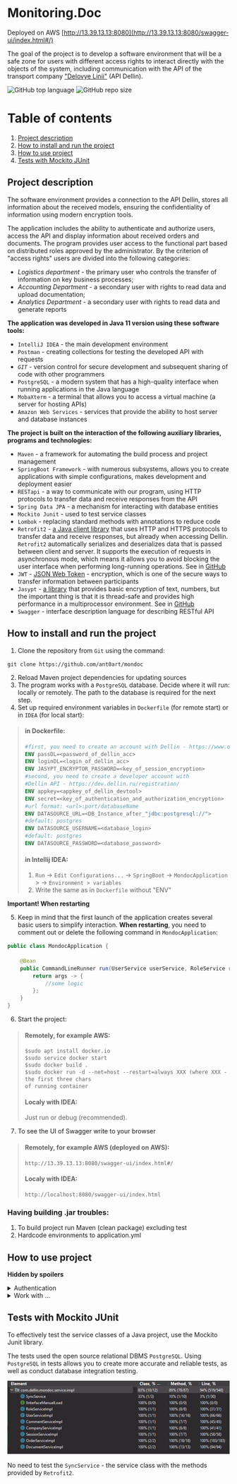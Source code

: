 # Monitoring.Doc

Deployed on AWS [http://13.39.13.13:8080](http://13.39.13.13:8080/swagger-ui/index.html#/)

The goal of the project is to develop a software environment that will be a safe zone for
users with different access rights to interact directly with the objects of the system,
including communication with the API of the transport
company ["Delovye Linii"](https://www.dellin.ru/ "transport company Dellin") (API Dellin).

![GitHub top language](https://img.shields.io/github/languages/top/ant0art/mondoc)
![GitHub repo size](https://img.shields.io/github/repo-size/ant0art/mondoc)

# Table of contents

1. [Project description](#project-description)
2. [How to install and run the project](#how-to-install-and-run-the-project)
3. [How to use project](#how-to-use-project)
4. [Tests with Mockito JUnit](#tests-with-mockito-junit)

## Project description

The software environment provides a connection to the API Dellin, stores all information
about the received models, ensuring the confidentiality of information using modern
encryption tools.

The application includes the ability to authenticate and authorize users, access the API
and display information about received orders and documents.
The program provides user access to the functional part based on distributed roles
approved by the administrator. By the criterion of "access rights" users are divided into
the following categories:

- _Logistics department_ - the primary user who controls the transfer of information on
  key business processes;
- _Accounting Department_ - a secondary user with rights to read data and upload
  documentation;
- _Analytics Department_ - a secondary user with rights to read data and generate reports

**The application was developed in Java 11 version using these software tools:**

- `IntelliJ IDEA` - the main development environment
- `Postman` - creating collections for testing the developed API with requests
- _`GIT`_ - version control for secure development and subsequent sharing of code with
  other
  programmers
- `PostgreSQL` - a modern system that has a high-quality interface when running
  applications in the Java language
- `MobaXterm` - a terminal that allows you to access a virtual machine (a server for
  hosting APIs)
- `Amazon Web Services` - services that provide the ability to host server and database
  instances

**The project is built on the interaction of the following auxiliary libraries, programs
and technologies:**

- `Maven` - a framework for automating the build process and project management
- `SpringBoot Framework` - with numerous subsystems, allows you to create applications
  with simple configurations, makes development and deployment easier
- `RESTapi` - a way to communicate with our program, using HTTP protocols to transfer data
  and receive responses from the API
- `Spring Data JPA` - a mechanism for interacting with database entities
- `Mockito Junit` - used to test service classes
- `Lombok` - replacing standard methods with annotations to reduce code
- `Retrofit2` - [a Java client library](https://square.github.io/retrofit/) that uses HTTP
  and HTTPS protocols to transfer data and receive responses, but already when
  accessing Dellin. `Retrofit2` automatically serializes and deserializes data that
  is passed between client and server.
  It supports the execution of requests in asynchronous mode, which means it allows you to
  avoid blocking the user interface when performing long-running operations. See
  in [GitHub](https://github.com/square/retrofit)
- `JWT` - [JSON Web Token](https://jwt.io/) - encryption, which is one of the secure ways
  to transfer
  information between participants
- `Jasypt` - [a library](http://www.jasypt.org/ "official site") that provides
  basic
  encryption of
  text, numbers, but the important
  thing is that it is thread-safe and provides high performance in a multiprocessor
  environment. See in [GitHub](https://github.com/jasypt/jasypt)
- `Swagger` - interface description language for describing RESTful API

## How to install and run the project

1. Clone the repository from `Git` using the command:

```
git clone https://github.com/ant0art/mondoc
```

2. Reload Maven project dependencies for updating sources
3. The program works with a `PostgreSQL` database. Decide where it will run: locally or
   remotely. The path to the database is required for the next step.
4. Set up required environment variables in `Dockerfile` (for remote start) or in `IDEA`
   (for local start):

> #### in Dockerfile:
>
>```dockerfile
>#first, you need to create an account with Dellin - https://www.dellin.ru/
>ENV passDL=<password_of_dellin_acc>
>ENV loginDL=<login_of_dellin_acc>
>ENV JASYPT_ENCRYPTOR_PASSWORD=<key_of_session_encryption>
>#second, you need to create a developer account with
>#Dellin API - https://dev.dellin.ru/registration/
>ENV appkey=<appkey_of_dellin_devtool>
>ENV secret=<key_of_authentication_and_authorization_encryption>
>#url format: <url>:port/databaseName
>ENV DATASOURCE_URL=<DB_Instance_after_"jdbc:postgresql://">
>#default: postgres
>ENV DATASOURCE_USERNAME=<database_login>
>#default: postgres
>ENV DATASOURCE_PASSWORD=<database_password>
>```
>
>#### in Intellij IDEA:
>
>1. `Run` -> `Edit Configurations...` -> `SpringBoot` -> `MondocApplication`
	> -> `Environment
	> variables`
>2. Write the same as in `Dockerfile` without "ENV"

**Important! When restarting**

5. Keep in mind that the first launch of the application creates several basic users
   to simplify interaction. **When restarting**, you need to comment out or delete the
   following command in `MondocApplication`:

```java
public class MondocApplication {
	
	@Bean
	public CommandLineRunner run(UserService userService, RoleService roleService) {
		return args -> {
			//some logic
		};
	}
}
```

6. Start the project:

> #### Remotely, for example AWS:
>
>```
>$sudo apt install docker.io
>$sudo service docker start
>$sudo docker build .
>$sudo docker run -d --net=host --restart=always XXX (where XXX - the first three chars 
>of running container
>```
>
>#### Localy with IDEA:
>
>Just run or debug (recommended).

7. To see the UI of Swagger write to your browser

> #### Remotely, for example AWS (deployed on AWS):
>
>```
>http://13.39.13.13:8080/swagger-ui/index.html#/
>```
>
>#### Localy with IDEA:
>
>```
>http://localhost:8080/swagger-ui/index.html
>```

### Having building .jar troubles:

1. To build project run Maven (clean package) excluding test
2. Hardcode environments to application.yml

## How to use project

**Hidden by spoilers**
<details>
  <summary>Authentication </summary>

![Authentication.png](src/main/resources/screenshots/Authentication.png)

The program implements two-level authorization with different encryption algorithms.
When authenticating in the system, encrypted data transfer occurs. The user is assigned a
pair of access token and refresh token, which provide end-to-end access to the environment
interface.

![form_urlencoded.png](src/main/resources/screenshots/form_urlencoded.png)

For encryption at this stage, the JWT mechanism is used.
To answer the authorization request, the Bearer Authentication method is used, which
converts the existing token into the format of the BCrypt hardened hash function.

![Bearer.png](src/main/resources/screenshots/Bearer.png)

The pair of received tokens provides the user with time-limited access to the system and
is used as follows: after the expiration of the access token, a refresh token can be sent
to the system to replace the current pair and update the access period.

![credentials.png](src/main/resources/screenshots/credentials.png)

Retrofit2 is used to send requests to the API. It helps to send an HTTPS request, which
includes the data of the
application key, login and password, which are stored in encrypted form for a specific
user.
At the same time, user data - login and password - are stored in the database and
must
also be protected. Here is used another encoding algorithm of Jasypt library -
PBEWithMD5AndTripleDES - which uses a 168-bit key.

![sessionDL.png](src/main/resources/screenshots/sessionDL.png)

The received response contains the identification number of the session, with which the
user can access the API without entering a login and password. The session is also
stored in encrypted form and is overwritten on refresh to hide the ability to detect
patterns of encryption keys.

</details>

<details>
  <summary>Work with ...</summary>

- <details>
  <summary>Work with orders</summary>

  ![Orders.png](src/main/resources/screenshots/Orders.png)
  </details>
- <details> 
  <summary>Work with documents</summary>

  ![Documents.png](src/main/resources/screenshots/Documents.png)

  </details>

The issue of determining access rights is put before the company that uses the system.

Each user of the software environment has a role.
The software includes the ability to view data on orders and documents available in the
system. The roles defined for the user allow you to define the boundaries, where, for
example, a user with the `ADMIN` role can use the full functionality of the program and
upload a complete list of orders and documents, and a user with the `USER` role can only
use
those marked with a comment.

The most significant issue related to the relevance of the data is resolved as follows:
users with extended rights have the ability to manually update. At the same time, in their
absence, `the scheduler` is engaged in updating documents and orders. This approach takes
into account the recommended timeout for requests to the API, does not load the database
and the system during the period of active work of employees, since updates occur after
working hours.
See the
scheduler [OrderJob](/src/main/java/com/dellin/mondoc/jobs/OrderJob.java)

- <details>
  <summary>Work with comments</summary>

  ![Comments.png](src/main/resources/screenshots/Comments.png)
  </details>
- <details> 
  <summary>Work with companies</summary>

  ![Companies.png](src/main/resources/screenshots/Companies.png)

  </details>

At the same time, each user has a list of companies available to him. They are used to
unload from the API and give the user access to a different range of system data.

Each method that works with the database first sets the identity of the authorized user
using the `SecurityContextHolder`, gets a list of companies available to him and, based on
other required parameters, produces a response.

This approach allows you to reduce the load on the system and the waiting time to update
all orders in the database at the request of a `logistician` (`aka administrator`), if
he/she/they has
only one available company defined. In other words, the update will take place strictly
according to it.

In the case of `an accountant`, if he/she/they has only one company defined, the pool of
orders to display will only contain orders with comments and only for the company to which
he/she/they has access.

</details>

## Tests with Mockito JUnit

To effectively test the service classes of a Java project, use the Mockito Junit library.

The tests used the open source relational DBMS `PostgreSQL`. Using `PostgreSQL` in tests
allows you to create more accurate and reliable tests, as well as conduct database
integration testing.

![Junit.png](src/main/resources/screenshots/Junit.png)

No need to test the `SyncService` - the service class with the methods provided by
`Retrofit2`.

